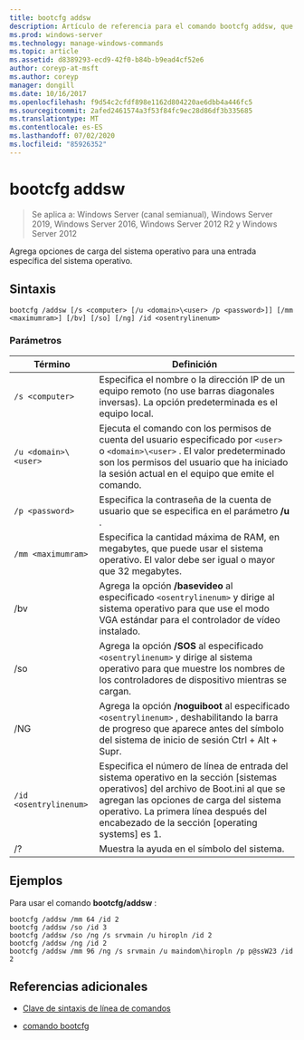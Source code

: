 ```yaml
---
title: bootcfg addsw
description: Artículo de referencia para el comando bootcfg addsw, que agrega opciones de carga del sistema operativo para una entrada específica del sistema operativo.
ms.prod: windows-server
ms.technology: manage-windows-commands
ms.topic: article
ms.assetid: d8389293-ecd9-42f0-b84b-b9ead4cf52e6
author: coreyp-at-msft
ms.author: coreyp
manager: dongill
ms.date: 10/16/2017
ms.openlocfilehash: f9d54c2cfdf898e1162d804220ae6dbb4a446fc5
ms.sourcegitcommit: 2afed2461574a3f53f84fc9ec28d86df3b335685
ms.translationtype: MT
ms.contentlocale: es-ES
ms.lasthandoff: 07/02/2020
ms.locfileid: "85926352"
---
```

# <a name="bootcfg-addsw"></a>bootcfg addsw

> Se aplica a: Windows Server (canal semianual), Windows Server 2019, Windows Server 2016, Windows Server 2012 R2 y Windows Server 2012

Agrega opciones de carga del sistema operativo para una entrada específica del sistema operativo.

## <a name="syntax"></a>Sintaxis

```
bootcfg /addsw [/s <computer> [/u <domain>\<user> /p <password>]] [/mm <maximumram>] [/bv] [/so] [/ng] /id <osentrylinenum>
```

### <a name="parameters"></a>Parámetros

| Término | Definición |
| ---- | ---------- |
| `/s <computer>` | Especifica el nombre o la dirección IP de un equipo remoto (no use barras diagonales inversas). La opción predeterminada es el equipo local. |
| `/u <domain>\<user>`  | Ejecuta el comando con los permisos de cuenta del usuario especificado por `<user>` o `<domain>\<user>` . El valor predeterminado son los permisos del usuario que ha iniciado la sesión actual en el equipo que emite el comando. |
| `/p <password>` | Especifica la contraseña de la cuenta de usuario que se especifica en el parámetro **/u** . |
| `/mm <maximumram>` | Especifica la cantidad máxima de RAM, en megabytes, que puede usar el sistema operativo. El valor debe ser igual o mayor que 32 megabytes. |
| /bv | Agrega la opción **/basevideo** al especificado `<osentrylinenum>` y dirige al sistema operativo para que use el modo VGA estándar para el controlador de vídeo instalado. |
| /so | Agrega la opción **/SOS** al especificado `<osentrylinenum>` y dirige al sistema operativo para que muestre los nombres de los controladores de dispositivo mientras se cargan. |
| /NG | Agrega la opción **/noguiboot** al especificado `<osentrylinenum>` , deshabilitando la barra de progreso que aparece antes del símbolo del sistema de inicio de sesión Ctrl + Alt + Supr. |
| `/id <osentrylinenum>` | Especifica el número de línea de entrada del sistema operativo en la sección [sistemas operativos] del archivo de Boot.ini al que se agregan las opciones de carga del sistema operativo. La primera línea después del encabezado de la sección [operating systems] es 1. |
| /? | Muestra la ayuda en el símbolo del sistema. |

## <a name="examples"></a>Ejemplos

Para usar el comando **bootcfg/addsw** :

```
bootcfg /addsw /mm 64 /id 2
bootcfg /addsw /so /id 3
bootcfg /addsw /so /ng /s srvmain /u hiropln /id 2
bootcfg /addsw /ng /id 2
bootcfg /addsw /mm 96 /ng /s srvmain /u maindom\hiropln /p p@ssW23 /id 2
```

## <a name="additional-references"></a>Referencias adicionales

- [Clave de sintaxis de línea de comandos](command-line-syntax-key.md)

- [comando bootcfg](bootcfg.md)
